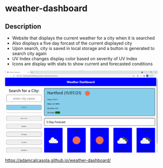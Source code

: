 # weather-dashboard

## Description
- Website that displays the current weather for a city when it is searched
- Also displays a five day forcast of the current displayed city
- Upon search, city is saved in local storage and a button is generated to search city again
- UV Index changes display color based on severity of UV Index
- Icons are display with stats to show current and forecasted conditions

![weather-dashboard screenshot](/assets/images/weather-dashboard-screenshot.png?raw=true "screenshot")

https://adamcalcasola.github.io/weather-dashboard/